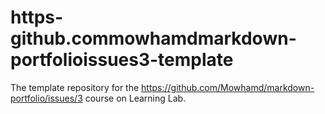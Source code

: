 # https-github.commowhamdmarkdown-portfolioissues3-template
The template repository for the https://github.com/Mowhamd/markdown-portfolio/issues/3 course on Learning Lab.

